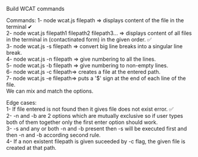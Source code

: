 Build WCAT commands

Commands:
1- node wcat.js filepath => displays content of the file in the terminal  ✔</br>
2- node wcat.js filepath1 filepath2 filepath3... => displays content of all files in the terminal in (contactinated form) in the given order. ✅</br>
3- node wcat.js -s filepath => convert big line breaks into a singular line break.</br>
4- node wcat.js -n filepath => give numbering to all the lines. </br>
5- node wcat.js -b filepath => give numbering to non-empty lines.</br>
6- node wcat.js -c filepath=> creates a file at the entered path.</br>
7- node wcat.js -e filepath=> puts a '$' sign at the end of each line of the file.</br>
We can mix and match the options.</br>

Edge cases:</br>
1- If file entered is not found then it gives file does not exist error. ✅</br>
2- -n and -b are 2 options which are mutually exclusive so if user types both of them together only the first enter option should work.</br>
3- -s and any or both -n and -b present then -s will be executed first and then -n and -b according second rule.</br>
4- If a non existent filepath is given suceeded by -c flag, the given file is created at that path.</br>

